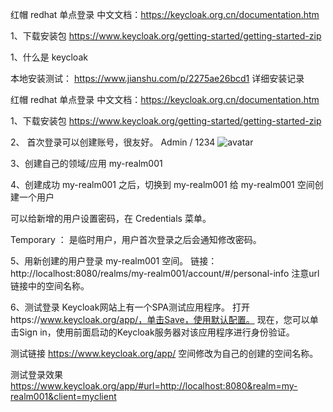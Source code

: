 红帽 redhat 单点登录
中文文档：https://keycloak.org.cn/documentation.htm

1、下载安装包
https://www.keycloak.org/getting-started/getting-started-zip


1、什么是 keycloak





本地安装测试：
https://www.jianshu.com/p/2275ae26bcd1  详细安装记录

红帽 redhat 单点登录
中文文档：https://keycloak.org.cn/documentation.htm

1、下载安装包
https://www.keycloak.org/getting-started/getting-started-zip

2、
首次登录可以创建账号，很友好。
Admin / 1234 
![avatar](/Users/zhangping/Documents/szx/soft/keycloak/imag/注册.jpg)




3、创建自己的领域/应用 my-realm001



4、创建成功  my-realm001 之后，切换到  my-realm001 
给  my-realm001 空间创建一个用户





可以给新增的用户设置密码，在 Credentials 菜单。


Temporary ： 是临时用户，用户首次登录之后会通知修改密码。

5、用新创建的用户登录  my-realm001  空间。
   链接：http://localhost:8080/realms/my-realm001/account/#/personal-info
  注意url链接中的空间名称。

6、测试登录
Keycloak网站上有一个SPA测试应用程序。
打开https://www.keycloak.org/app/，单击Save，使用默认配置。
现在，您可以单击Sign in，使用前面启动的Keycloak服务器对该应用程序进行身份验证。

测试链接  https://www.keycloak.org/app/  空间修改为自己的创建的空间名称。



测试登录效果
https://www.keycloak.org/app/#url=http://localhost:8080&realm=my-realm001&client=myclient














